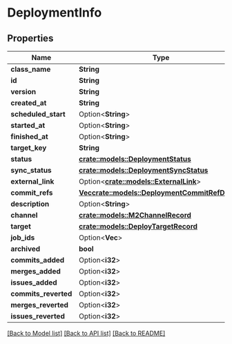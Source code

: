 # DeploymentInfo

## Properties

Name | Type | Description | Notes
------------ | ------------- | ------------- | -------------
**class_name** | **String** |  | 
**id** | **String** |  | 
**version** | **String** |  | 
**created_at** | **String** |  | 
**scheduled_start** | Option<**String**> |  | [optional]
**started_at** | Option<**String**> |  | [optional]
**finished_at** | Option<**String**> |  | [optional]
**target_key** | **String** |  | 
**status** | [**crate::models::DeploymentStatus**](DeploymentStatus.md) |  | 
**sync_status** | [**crate::models::DeploymentSyncStatus**](DeploymentSyncStatus.md) |  | 
**external_link** | Option<[**crate::models::ExternalLink**](ExternalLink.md)> |  | [optional]
**commit_refs** | [**Vec<crate::models::DeploymentCommitRefDetails>**](DeploymentCommitRefDetails.md) |  | 
**description** | Option<**String**> |  | [optional]
**channel** | [**crate::models::M2ChannelRecord**](M2ChannelRecord.md) |  | 
**target** | [**crate::models::DeployTargetRecord**](DeployTargetRecord.md) |  | 
**job_ids** | Option<**Vec<String>**> |  | [optional]
**archived** | **bool** |  | 
**commits_added** | Option<**i32**> |  | [optional]
**merges_added** | Option<**i32**> |  | [optional]
**issues_added** | Option<**i32**> |  | [optional]
**commits_reverted** | Option<**i32**> |  | [optional]
**merges_reverted** | Option<**i32**> |  | [optional]
**issues_reverted** | Option<**i32**> |  | [optional]

[[Back to Model list]](../README.md#documentation-for-models) [[Back to API list]](../README.md#documentation-for-api-endpoints) [[Back to README]](../README.md)



